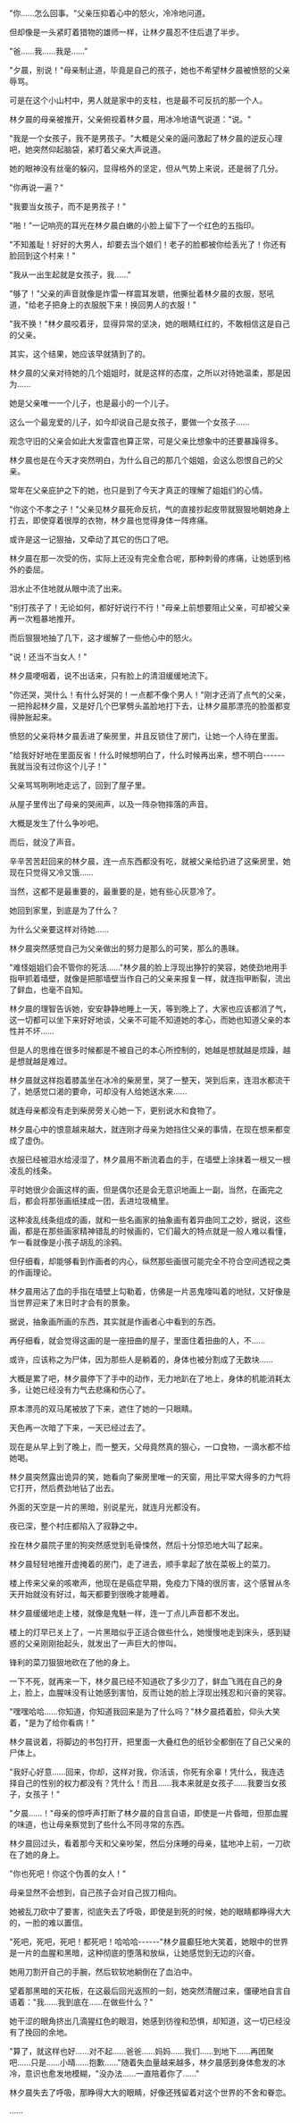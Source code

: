 <link rel="stylesheet" href="../../styles/text.css" />

"你......怎么回事。"父亲压抑着心中的怒火，冷冷地问道。

但却像是一头紧盯着猎物的雄师一样，让林夕晨忍不住后退了半步。

"爸......我......我是......"

"夕晨，别说！"母亲制止道，毕竟是自己的孩子，她也不希望林夕晨被愤怒的父亲辱骂。

可是在这个小山村中，男人就是家中的支柱，也是最不可反抗的那一个人。

林夕晨的母亲被推开，父亲俯视着林夕晨，用冰冷地语气说道："说。"

"我是一个女孩子，我不是男孩子。"大概是父亲的逼问激起了林夕晨的逆反心理吧，她突然仰起脑袋，紧盯着父亲大声说道。

她的眼神没有丝毫的躲闪，显得格外的坚定，但从气势上来说，还是弱了几分。

"你再说一遍？"

"我要当女孩子，而不是男孩子！"

"啪！"一记响亮的耳光在林夕晨白嫩的小脸上留下了一个红色的五指印。

"不知羞耻！好好的大男人，却要去当个娘们！老子的脸都被你给丢光了！你还有脸回到这个村来！"

"我从一出生起就是女孩子，我......"

"够了！"父亲的声音就像是炸雷一样震耳发聩，他撕扯着林夕晨的衣服，怒吼道，"给老子把身上的衣服脱下来！换回男人的衣服！"

"我不换！"林夕晨咬着牙，显得异常的坚决，她的眼睛红红的，不敢相信这是自己的父亲。

其实，这个结果，她应该早就猜到了的。

林夕晨的父亲对待她的几个姐姐时，就是这样的态度，之所以对待她温柔，那是因为......

她是父亲唯一一个儿子，也是最小的一个儿子。

这么一个最宠爱的儿子，如今却说自己是女孩子，要做一个女孩子......

观念守旧的父亲会如此大发雷霆也算正常，可是父亲比想象中的还要暴躁得多。

林夕晨也是在今天才突然明白，为什么自己的那几个姐姐，会这么怨恨自己的父亲。

常年在父亲庇护之下的她，也只是到了今天才真正的理解了姐姐们的心情。

"你这个不孝之子！"父亲见林夕晨死命反抗，气的直接抄起皮带就狠狠地朝她身上打去，即使穿着很厚的衣物，林夕晨也觉得身体一阵疼痛。

或许是这一记狠抽，又牵动了其它的伤口了吧。

林夕晨在那一次受的伤，实际上还没有完全愈合呢，那种刺骨的疼痛，让她感到格外的委屈。

泪水止不住地就从眼中流了出来。

"别打孩子了！无论如何，都好好说行不行！"母亲上前想要阻止父亲，可却被父亲再一次粗暴地推开。

而后狠狠地抽了几下，这才缓解了一些他心中的怒火。

"说！还当不当女人！"

林夕晨哽咽着，说不出话来，只有脸上的清泪缓缓地流下。

"你还哭，哭什么！有什么好哭的！一点都不像个男人！"刚才还消了点气的父亲，一把拎起林夕晨，又是好几个巴掌劈头盖脸地打下去，让林夕晨那漂亮的脸蛋都变得肿胀起来。

愤怒的父亲将林夕晨丢进了柴房里，并且反锁住了房门，让她一个人待在里面。

"给我好好地在里面反省！什么时候想明白了，什么时候再出来，想不明白------我就当没有过你这个儿子！"

父亲骂骂咧咧地走远了，回到了屋子里。

从屋子里传出了母亲的哭闹声，以及一阵杂物摔落的声音。

大概是发生了什么争吵吧。

而后，就没了声音。

辛辛苦苦赶回来的林夕晨，连一点东西都没有吃，就被父亲给扔进了这柴房里，她现在只觉得又冷又饿......

当然，这都不是最重要的，最重要的是，她有些心灰意冷了。

她回到家里，到底是为了什么？

为什么父亲要这样对待她......

林夕晨突然感觉自己为父亲做出的努力是那么的可笑，那么的愚昧。

"难怪姐姐们会不管你的死活......"林夕晨的脸上浮现出狰狞的笑容，她使劲地用手指甲抓着墙壁，就像是把那墙壁当作自己的父亲来报复一样，就连指甲断裂，流出了鲜血，也毫不自知。

林夕晨的理智告诉她，安安静静地睡上一天，等到晚上了，大家也应该都消了气，这一切都可以坐下来好好地谈，父亲不可能不知道她的孝心，而她也知道父亲的本性并不坏......

但是人的思维在很多时候都是不被自己的本心所控制的，她越是想就越是烦躁，越是想就越是难过。

林夕晨就这样抱着膝盖坐在冰冷的柴房里，哭了一整天，哭到后来，连泪水都流干了，她感觉口渴的要命，可却没有人给她送水来......

就连母亲都没有走到柴房旁关心她一下，更别说水和食物了。

林夕晨心中的恨意越来越大，就连刚才母亲为她挡住父亲的事情，在现在想来都变成了虚伪。

衣服已经被泪水给浸湿了，林夕晨用不断流着血的手，在墙壁上涂抹着一根又一根凌乱的线条。

平时她很少会画这样的画，但是偶尔还是会无意识地画上一副，当然，在画完之后，都会将那张画纸揉成一团，丢进垃圾桶里。

这种凌乱线条组成的画，就和一些名画家的抽象画有着异曲同工之妙，据说，这些画，都是在那些画家精神错乱的时候画的，它们最大的特点就是一般人难以看懂，乍一看就像是小孩子胡乱的涂鸦。

但仔细看，却能够看到作画者的内心，纵然那些画很可能完全不符合空间透视之类的作画理论。

林夕晨用沾了血的手指在墙壁上勾勒着，仿佛是一片恶鬼嚎叫着的地狱，又好像是当世界迎来了末日时才会有的景象。

据说，抽象画所画的东西，其实就是作画者心中看到的东西。

再仔细看，就会觉得这画的是一座扭曲的屋子，里面住着扭曲的人，不......

或许，应该称之为尸体，因为那些人是躺着的，身体也被分割成了无数块......

大概是累了吧，林夕晨停下了手中的动作，无力地趴在了地上，身体的机能消耗太多，让她已经没有力气去悲痛和伤心了。

原本漂亮的双马尾被放了下来，遮住了她的一只眼睛。

天色再一次暗了下来，一天已经过去了。

现在是从早上到了晚上，而一整天，父母竟然真的狠心，一口食物，一滴水都不给她喝。

林夕晨突然露出诡异的笑，她看向了柴房里唯一的天窗，用比平常大得多的力气将它打开，然后费劲地钻了出去。

外面的天空是一片的黑暗，别说星光，就连月光都没有。

夜已深，整个村庄都陷入了寂静之中。

拴在林夕晨院子里的狗突然感觉到毛骨悚然，然后十分惊恐地大叫了起来。

林夕晨轻轻地推开虚掩着的房门，走了进去，顺手拿起了放在菜板上的菜刀。

楼上传来父亲的咳嗽声，他现在是癌症早期，免疫力下降的很厉害，这个感冒从冬天开始就没有好过，每天都要到很晚才能睡着。

林夕晨缓缓地走上楼，就像是鬼魅一样，连一丁点儿声音都不发出。

楼上的灯早已关上了，一片黑暗似乎正适合做些什么，她慢慢地走到床头，感到疑惑的父亲刚刚抬起头，就发出了一声巨大的惨叫。

锋利的菜刀狠狠地砍在了他的身上。

一下不死，就再来一下，林夕晨已经不知道砍了多少刀了，鲜血飞溅在自己的身上，脸上，血腥味没有让她感到害怕，反而让她的脸上浮现出残忍和兴奋的笑容。

"嘿嘿哈哈......你知道，你知道我回来是为了什么吗？"林夕晨捂着脸，仰头大笑着，"是为了给你看病！"

林夕晨说着，将脚边的书包打开，把里面一大叠红色的纸钞全都倒在了自己父亲的尸体上。

"我好心好意......回来，你却，这样对我，你活该，你死有余辜！凭什么，我连选择自己的性别的权力都没有？凭什么！而且......我本来就是女孩子......我要当女孩子，女孩子！"

"夕晨......！"母亲的惊呼声打断了林夕晨的自言自语，即使是一片昏暗，但那血腥的味道，也让母亲察觉到了些什么不同寻常的东西。

林夕晨回过头，看着那今天和父亲吵架，然后分床睡的母亲，猛地冲上前，一刀砍在了她的身上。

"你也死吧！你这个伪善的女人！"

母亲显然不会想到，自己孩子会对自己拔刀相向。

她被乱刀砍中了要害，彻底失去了呼吸，即使是到死的时候，她的眼睛都睁得大大的，一脸的难以置信。

"死吧，死吧，死吧！都死吧！哈哈哈------"林夕晨癫狂地大笑着，她眼中的世界是一片的血腥和黑暗，这种彻底的堕落和放纵，让她感觉到无边的兴奋。

她用刀割开自己的手腕，然后软软地躺倒在了血泊中。

望着那黑暗的天花板，在这最后回光返照的一刻，她突然清醒过来，僵硬地自言自语着："我......我到底在......在做些什么？"

她干涩的眼角挤出几滴猩红色的眼泪，她感到彷徨和恐惧，却知道，这一切已经没有了挽回的余地。

"算了，就这样也好......对不起......爸爸......妈妈......我们......到地下......再团聚吧......只是......小晴......抱歉......"随着失血量越来越多，林夕晨感到身体愈发的冰冷，意识也愈发地模糊，"没办法......一直陪着你了......"

林夕晨失去了呼吸，那睁得大大的眼睛，好像还残留着对这个世界的不舍和眷恋。

......
